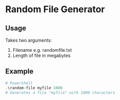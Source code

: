 # Random File Generator
## Usage
Takes two arguments:
1. Filename e.g. randomfile.txt
2. Length of file in megabytes

## Example
```powershell
# Powershell
.\random-file myfile 1000
# Generates a file "myfile" with 1000 characters
```
